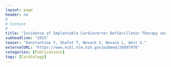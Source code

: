 ```yaml
---
layout: page
header: no
#
# Content
#
title: "Incidence of Implantable Cardioverter Defibrillator Therapy and Mortality in Primary and Secondary Prevention of Sudden Cardiac Death."
subheadline: "2015"
teaser: "Konstantino Y, Shafat T, Novack V, Novack L, Amit G."
externalURL: "https://www.ncbi.nlm.nih.gov/pubmed/26897978"
categories: [Publications]
tags: [Cardiology]
---
```

